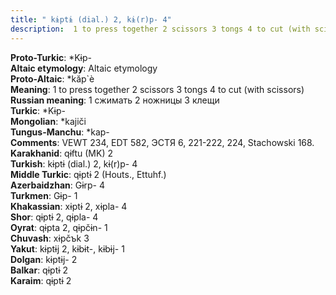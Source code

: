 ```yaml
---
title: " kɨptɨ (dial.) 2, kɨ(r)p- 4"
description:  1 to press together 2 scissors 3 tongs 4 to cut (with scissors)
---
```


<strong>Proto-Turkic</strong>:  *Kɨp-<br>
<strong>Altaic etymology</strong>:  Altaic etymology<br>
<strong> Proto-Altaic</strong>:  *kăp`è<br>
<strong>Meaning</strong>:  1 to press together 2 scissors 3 tongs 4 to cut (with scissors)<br>
<strong>Russian meaning</strong>:  1 сжимать 2 ножницы 3 клещи<br>
<strong>Turkic</strong>:  *Kɨp-<br>
<strong>Mongolian</strong>:  *kajiči<br>
<strong>Tungus-Manchu</strong>:  *kap-<br>
<strong>Comments</strong>:  VEWT 234, EDT 582, ЭСТЯ 6, 221-222, 224, Stachowski 168.<br>
<strong>Karakhanid</strong>:  qɨftu (MK) 2<br>
<strong>Turkish</strong>:  kɨptɨ (dial.) 2, kɨ(r)p- 4<br>
<strong>Middle Turkic</strong>:  qɨptɨ 2 (Houts., Ettuhf.)<br>
<strong>Azerbaidzhan</strong>:  Gɨrp- 4<br>
<strong>Turkmen</strong>:  Gɨp- 1<br>
<strong>Khakassian</strong>:  xɨptɨ 2, xɨpla- 4<br>
<strong>Shor</strong>:  qɨptɨ 2, qɨpla- 4<br>
<strong>Oyrat</strong>:  qɨpta 2, qɨpčɨn- 1<br>
<strong>Chuvash</strong>:  xɨpčъk 3<br>
<strong>Yakut</strong>:  kɨptɨj 2, kɨbɨt-, kɨbɨj- 1<br>
<strong>Dolgan</strong>:  kɨptɨj- 2<br>
<strong>Balkar</strong>:  qɨptɨ 2<br>
<strong>Karaim</strong>:  qɨptɨ 2<br>


